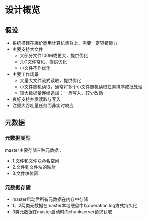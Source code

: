 # 设计概览

## 假设
- 系统搭建在廉价商用计算机集群上，需要一定容错能力
- 主要支持大文件
  - 大部分文件100M或更大，提供优化
  - 几G文件常见，提供优化
  - 小文件不作优化
- 主要工作场景
  - 大量大文件流式读取，提供优化
  - 小文件随机读取，通常将多个小文件随机读取任务排序成批处理
  - 较大数据量连续追加；一旦写入，较少改动
- 良好支持并发读取与写入  
- 注重大吞吐量任务而非实时响应

## 元数据

### 元数据类型
master主要存储三种元数据：
- 1.文件和文件块命名空间
- 2.文件到文件块的映射
- 3.文件块位置

### 元数据存储
- master启动后所有元数据在内存中存储
- 1、2两类元数据在master本地硬盘中以operation log方式持久化
- 3类元数据在master启动时向chunkserver请求获取